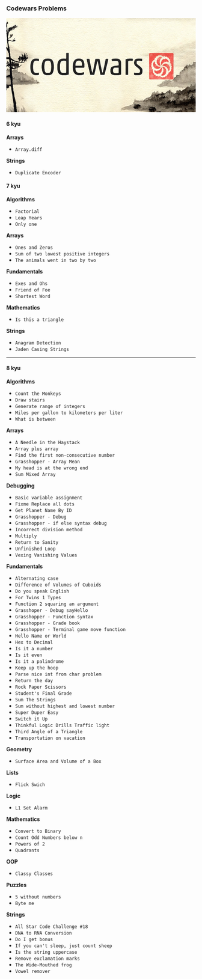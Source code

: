 ### Codewars Problems

<img src='img/logo.jpeg' style="height:250px">

#### 6 kyu
**Arrays**
- `Array.diff`

**Strings**
- `Duplicate Encoder`  

#### 7 kyu
**Algorithms**  
- `Factorial`  
- `Leap Years`
- `Only one`  

**Arrays**
- `Ones and Zeros`  
- `Sum of two lowest positive integers`  
- `The animals went in two by two`  

**Fundamentals**
- `Exes and Ohs`  
- `Friend of Foe`  
- `Shortest Word`  

**Mathematics**
- `Is this a triangle`  

**Strings**  
- `Anagram Detection`  
- `Jaden Casing Strings`  

___

#### 8 kyu  
**Algorithms**
- `Count the Monkeys`  
- `Draw stairs`  
- `Generate range of integers` 
- `Miles per gallon to kilometers per liter`  
- `What is between`  

**Arrays**
- `A Needle in the Haystack`  
- `Array plus array`
- `Find the first non-consecutive number` 
- `Grasshopper - Array Mean`  
- `My head is at the wrong end`  
- `Sum Mixed Array`  

**Debugging**  
- `Basic variable assignment`  
- `Fixme Replace all dots`  
- `Get Planet Name By ID`  
- `Grasshopper - Debug`  
- `Grasshopper - if else syntax debug`  
- `Incorrect division method`  
- `Multiply`  
- `Return to Sanity`  
- `Unfinished Loop`  
- `Vexing Vanishing Values`  

**Fundamentals**  
- `Alternating case`  
- `Difference of Volumes of Cuboids`  
- `Do you speak English`  
- `For Twins 1 Types`  
- `Function 2 squaring an argument`   
- `Grasshoper - Debug sayHello` 
- `Grasshopper - Function syntax`  
- `Grasshopper - Grade book`  
- `Grasshopper - Terminal game move function`  
- `Hello Name or World`  
- `Hex to Decimal`  
- `Is it a number`  
- `Is it even`  
- `Is it a palindrome`  
- `Keep up the hoop`  
- `Parse nice int from char problem` 
- `Return the day`  
- `Rock Paper Scissors`  
- `Student's Final Grade`  
- `Sum The Strings`  
- `Sum without highest and lowest number`  
- `Super Duper Easy`  
- `Switch it Up`  
- `Thinkful Logic Drills Traffic light`  
- `Third Angle of a Triangle`  
- `Transportation on vacation`  

**Geometry**
- `Surface Area and Volume of a Box`  

**Lists**  
- `Flick Swich`  

**Logic**
- `L1 Set Alarm`  

**Mathematics**  
- `Convert to Binary`  
- `Count Odd Numbers below n`  
- `Powers of 2`  
- `Quadrants`  

**OOP**  
- `Classy Classes`  

**Puzzles**
- `5 without numbers`  
- `Byte me`  

**Strings**  
- `All Star Code Challenge #18`  
- `DNA to RNA Conversion`  
- `Do I get bonus`  
- `If you can't sleep, just count sheep`  
- `Is the string uppercase`  
- `Remove exclamation marks`  
- `The Wide-Mouthed frog`  
- `Vowel remover`  
